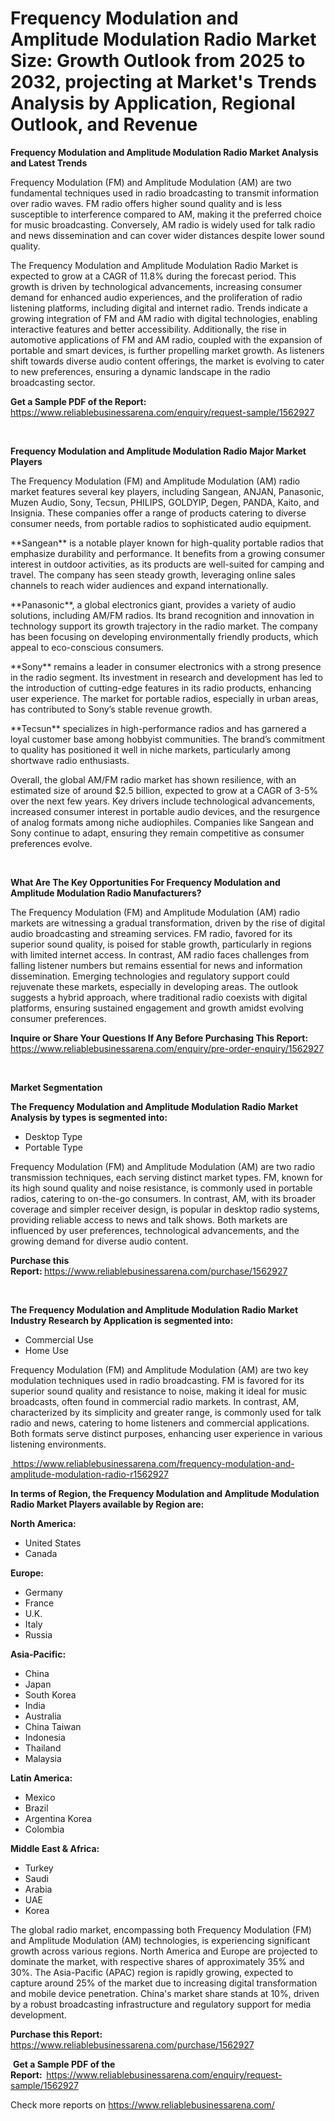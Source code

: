 <p><h1>Frequency Modulation and Amplitude Modulation Radio Market Size: Growth Outlook from 2025 to 2032, projecting at Market's Trends Analysis by Application, Regional Outlook, and Revenue</h1></p><p><strong>Frequency Modulation and Amplitude Modulation Radio Market Analysis and Latest Trends</strong></p>
<p><p>Frequency Modulation (FM) and Amplitude Modulation (AM) are two fundamental techniques used in radio broadcasting to transmit information over radio waves. FM radio offers higher sound quality and is less susceptible to interference compared to AM, making it the preferred choice for music broadcasting. Conversely, AM radio is widely used for talk radio and news dissemination and can cover wider distances despite lower sound quality.</p><p>The Frequency Modulation and Amplitude Modulation Radio Market is expected to grow at a CAGR of 11.8% during the forecast period. This growth is driven by technological advancements, increasing consumer demand for enhanced audio experiences, and the proliferation of radio listening platforms, including digital and internet radio. Trends indicate a growing integration of FM and AM radio with digital technologies, enabling interactive features and better accessibility. Additionally, the rise in automotive applications of FM and AM radio, coupled with the expansion of portable and smart devices, is further propelling market growth. As listeners shift towards diverse audio content offerings, the market is evolving to cater to new preferences, ensuring a dynamic landscape in the radio broadcasting sector.</p></p>
<p><strong>Get a Sample PDF of the Report:&nbsp;</strong> <a href="https://www.reliablebusinessarena.com/enquiry/request-sample/1562927?utm_campaign=3191&utm_medium=2&utm_source=Github&utm_content=ia&utm_term=05042025&utm_id=frequency-modulation-and-amplitude-modulation-radio">https://www.reliablebusinessarena.com/enquiry/request-sample/1562927</a></p>
<p>&nbsp;</p>
<p><strong>Frequency Modulation and Amplitude Modulation Radio Major Market Players</strong></p>
<p><p>The Frequency Modulation (FM) and Amplitude Modulation (AM) radio market features several key players, including Sangean, ANJAN, Panasonic, Muzen Audio, Sony, Tecsun, PHILIPS, GOLDYIP, Degen, PANDA, Kaito, and Insignia. These companies offer a range of products catering to diverse consumer needs, from portable radios to sophisticated audio equipment.</p><p>**Sangean** is a notable player known for high-quality portable radios that emphasize durability and performance. It benefits from a growing consumer interest in outdoor activities, as its products are well-suited for camping and travel. The company has seen steady growth, leveraging online sales channels to reach wider audiences and expand internationally.</p><p>**Panasonic**, a global electronics giant, provides a variety of audio solutions, including AM/FM radios. Its brand recognition and innovation in technology support its growth trajectory in the radio market. The company has been focusing on developing environmentally friendly products, which appeal to eco-conscious consumers.</p><p>**Sony** remains a leader in consumer electronics with a strong presence in the radio segment. Its investment in research and development has led to the introduction of cutting-edge features in its radio products, enhancing user experience. The market for portable radios, especially in urban areas, has contributed to Sony’s stable revenue growth.</p><p>**Tecsun** specializes in high-performance radios and has garnered a loyal customer base among hobbyist communities. The brand’s commitment to quality has positioned it well in niche markets, particularly among shortwave radio enthusiasts.</p><p>Overall, the global AM/FM radio market has shown resilience, with an estimated size of around $2.5 billion, expected to grow at a CAGR of 3-5% over the next few years. Key drivers include technological advancements, increased consumer interest in portable audio devices, and the resurgence of analog formats among niche audiophiles. Companies like Sangean and Sony continue to adapt, ensuring they remain competitive as consumer preferences evolve.</p></p>
<p>&nbsp;</p>
<p><strong>What Are The Key Opportunities For Frequency Modulation and Amplitude Modulation Radio Manufacturers?</strong></p>
<p><p>The Frequency Modulation (FM) and Amplitude Modulation (AM) radio markets are witnessing a gradual transformation, driven by the rise of digital audio broadcasting and streaming services. FM radio, favored for its superior sound quality, is poised for stable growth, particularly in regions with limited internet access. In contrast, AM radio faces challenges from falling listener numbers but remains essential for news and information dissemination. Emerging technologies and regulatory support could rejuvenate these markets, especially in developing areas. The outlook suggests a hybrid approach, where traditional radio coexists with digital platforms, ensuring sustained engagement and growth amidst evolving consumer preferences.</p></p>
<p><strong>Inquire or Share Your Questions If Any Before Purchasing This Report:</strong> <a href="https://www.reliablebusinessarena.com/enquiry/pre-order-enquiry/1562927?utm_campaign=3191&utm_medium=2&utm_source=Github&utm_content=ia&utm_term=05042025&utm_id=frequency-modulation-and-amplitude-modulation-radio">https://www.reliablebusinessarena.com/enquiry/pre-order-enquiry/1562927</a></p>
<p>&nbsp;</p>
<p><strong>Market Segmentation</strong></p>
<p><strong>The Frequency Modulation and Amplitude Modulation Radio Market Analysis by types is segmented into:</strong></p>
<p><ul><li>Desktop Type</li><li>Portable Type</li></ul></p>
<p><p>Frequency Modulation (FM) and Amplitude Modulation (AM) are two radio transmission techniques, each serving distinct market types. FM, known for its high sound quality and noise resistance, is commonly used in portable radios, catering to on-the-go consumers. In contrast, AM, with its broader coverage and simpler receiver design, is popular in desktop radio systems, providing reliable access to news and talk shows. Both markets are influenced by user preferences, technological advancements, and the growing demand for diverse audio content.</p></p>
<p><strong>Purchase this Report:&nbsp;</strong><a href="https://www.reliablebusinessarena.com/purchase/1562927?utm_campaign=3191&utm_medium=2&utm_source=Github&utm_content=ia&utm_term=05042025&utm_id=frequency-modulation-and-amplitude-modulation-radio">https://www.reliablebusinessarena.com/purchase/1562927</a></p>
<p>&nbsp;</p>
<p><strong>The Frequency Modulation and Amplitude Modulation Radio Market Industry Research by Application is segmented into:</strong></p>
<p><ul><li>Commercial Use</li><li>Home Use</li></ul></p>
<p><p>Frequency Modulation (FM) and Amplitude Modulation (AM) are two key modulation techniques used in radio broadcasting. FM is favored for its superior sound quality and resistance to noise, making it ideal for music broadcasts, often found in commercial radio markets. In contrast, AM, characterized by its simplicity and greater range, is commonly used for talk radio and news, catering to home listeners and commercial applications. Both formats serve distinct purposes, enhancing user experience in various listening environments.</p></p>
<p><a href="https://www.reliablebusinessarena.com/frequency-modulation-and-amplitude-modulation-radio-r1562927?utm_campaign=3191&utm_medium=2&utm_source=Github&utm_content=ia&utm_term=05042025&utm_id=frequency-modulation-and-amplitude-modulation-radio">&nbsp;https://www.reliablebusinessarena.com/frequency-modulation-and-amplitude-modulation-radio-r1562927</a></p>
<p><strong>In terms of Region, the Frequency Modulation and Amplitude Modulation Radio Market Players available by Region are:</strong></p>
<p>
    <p> <strong> North America: </strong>
        <ul>
            <li>United States</li>
            <li>Canada</li>
        </ul>
        </p> 
    <p> <strong> Europe: </strong>
        <ul>
            <li>Germany</li>
            <li>France</li>
            <li>U.K.</li>
            <li>Italy</li>
            <li>Russia</li>
        </ul>
        </p> 
    <p> <strong> Asia-Pacific: </strong>
        <ul>
            <li>China</li>
            <li>Japan</li>
            <li>South Korea</li>
            <li>India</li>
            <li>Australia</li>
            <li>China Taiwan</li>
            <li>Indonesia</li>
            <li>Thailand</li>
            <li>Malaysia</li>
        </ul>
        </p> 
    <p> <strong> Latin America: </strong>
        <ul>
            <li>Mexico</li>
            <li>Brazil</li>
            <li>Argentina Korea</li>
            <li>Colombia</li>
        </ul>
        </p> 
    <p> <strong> Middle East & Africa: </strong>
        <ul>
            <li>Turkey</li>
            <li>Saudi</li>
            <li>Arabia</li>
            <li>UAE</li>
            <li>Korea</li>
        </ul>
    </p>
    </p>
<p><p>The global radio market, encompassing both Frequency Modulation (FM) and Amplitude Modulation (AM) technologies, is experiencing significant growth across various regions. North America and Europe are projected to dominate the market, with respective shares of approximately 35% and 30%. The Asia-Pacific (APAC) region is rapidly growing, expected to capture around 25% of the market due to increasing digital transformation and mobile device penetration. China's market share stands at 10%, driven by a robust broadcasting infrastructure and regulatory support for media development.</p></p>
<p><strong>Purchase this Report: </strong><a href="https://www.reliablebusinessarena.com/purchase/1562927?utm_campaign=3191&utm_medium=2&utm_source=Github&utm_content=ia&utm_term=05042025&utm_id=frequency-modulation-and-amplitude-modulation-radio">https://www.reliablebusinessarena.com/purchase/1562927</a></p>
<p>&nbsp;<strong>Get a Sample PDF of the Report:&nbsp;&nbsp;</strong><a href="https://www.reliablebusinessarena.com/enquiry/request-sample/1562927?utm_campaign=3191&utm_medium=2&utm_source=Github&utm_content=ia&utm_term=05042025&utm_id=frequency-modulation-and-amplitude-modulation-radio">https://www.reliablebusinessarena.com/enquiry/request-sample/1562927</a></p>
<p><strong></strong></p>
<p>Check more reports on <a href="https://www.reliablebusinessarena.com/?utm_campaign=3191&utm_medium=2&utm_source=Github&utm_content=ia&utm_term=05042025&utm_id=frequency-modulation-and-amplitude-modulation-radio">https://www.reliablebusinessarena.com/</a></p>